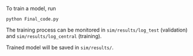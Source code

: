 To train a model, run 
```
python Final_code.py
```

The training process can be monitored in `sim/results/log_test` (validation) and `sim/results/log_central` (training). 

Trained model will be saved in `sim/results/`. 
